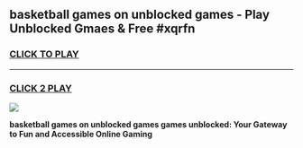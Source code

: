 
## basketball games on unblocked games - Play Unblocked Gmaes & Free #xqrfn
<h3>
<a href="https://news.freeplayer.one?title=basketball_games_on_unblocked_games&ref=26F">CLICK TO PLAY</a></h3>
<hr>

<h3>
<a href="https://news.freeplayer.one?title=basketball_games_on_unblocked_games&ref=26F">CLICK 2 PLAY</a>
  
</h3>

<a href="https://news.freeplayer.one?title=basketball_games_on_unblocked_games&ref=26F/"><img src="https://clearcache.store/games.png"></a>


**basketball games on unblocked games games unblocked: Your Gateway to Fun and Accessible Online Gaming**
